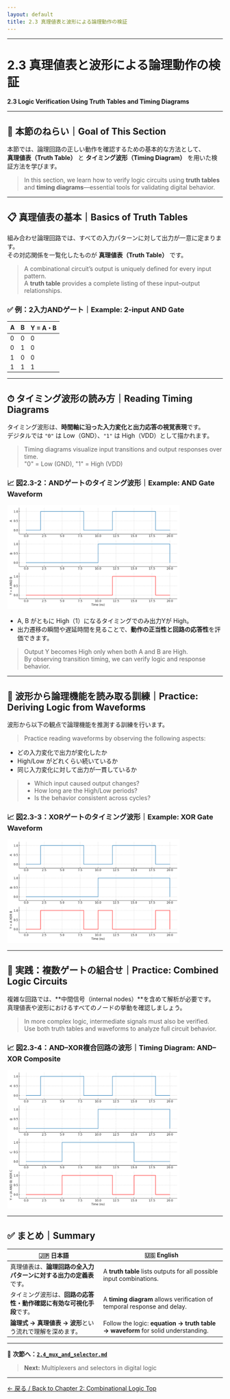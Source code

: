 ```yaml
---
layout: default
title: 2.3 真理値表と波形による論理動作の検証
---
```


---

# 2.3 真理値表と波形による論理動作の検証  
**2.3 Logic Verification Using Truth Tables and Timing Diagrams**

---

## 🎯 本節のねらい｜Goal of This Section

本節では、論理回路の正しい動作を確認するための基本的な方法として、  
**真理値表（Truth Table）** と **タイミング波形（Timing Diagram）** を用いた検証方法を学びます。  
> In this section, we learn how to verify logic circuits using **truth tables** and **timing diagrams**—essential tools for validating digital behavior.

---

## 📋 真理値表の基本｜Basics of Truth Tables

組み合わせ論理回路では、すべての入力パターンに対して出力が一意に定まります。  
その対応関係を一覧化したものが **真理値表（Truth Table）** です。  
> A combinational circuit’s output is uniquely defined for every input pattern.  
> A **truth table** provides a complete listing of these input–output relationships.

### ✅ 例：2入力ANDゲート｜Example: 2-input AND Gate

| A | B | Y = A・B |
|---|---|----------|
| 0 | 0 | 0 |
| 0 | 1 | 0 |
| 1 | 0 | 0 |
| 1 | 1 | 1 |

---

## ⏱ タイミング波形の読み方｜Reading Timing Diagrams

タイミング波形は、**時間軸に沿った入力変化と出力応答の視覚表現**です。  
デジタルでは `"0"` は Low（GND）、`"1"` は High（VDD）として描かれます。  
> Timing diagrams visualize input transitions and output responses over time.  
> "0" = Low (GND), "1" = High (VDD)

### 📈 図2.3-2：ANDゲートのタイミング波形｜Example: AND Gate Waveform

<img src="./images/chapter2_and_waveform.png" alt="ANDゲート波形" width="80%">

- A, B がともに High（1）になるタイミングでのみ出力Yが High。  
- 出力遷移の瞬間や遅延時間を見ることで、**動作の正当性と回路の応答性**を評価できます。  
> Output Y becomes High only when both A and B are High.  
> By observing transition timing, we can verify logic and response behavior.

---

## 👀 波形から論理機能を読み取る訓練｜Practice: Deriving Logic from Waveforms

波形から以下の観点で論理機能を推測する訓練を行います。  
> Practice reading waveforms by observing the following aspects:

- どの入力変化で出力が変化したか  
- High/Low がどれくらい続いているか  
- 同じ入力変化に対して出力が一貫しているか  
> - Which input caused output changes?  
> - How long are the High/Low periods?  
> - Is the behavior consistent across cycles?

### 📈 図2.3-3：XORゲートのタイミング波形｜Example: XOR Gate Waveform

<img src="./images/chapter2_xor_waveform.png" alt="XORゲート波形" width="80%">

---

## 🔁 実践：複数ゲートの組合せ｜Practice: Combined Logic Circuits

複雑な回路では、**中間信号（internal nodes）**を含めて解析が必要です。  
真理値表や波形におけるすべてのノードの挙動を確認しましょう。  
> In more complex logic, intermediate signals must also be verified.  
> Use both truth tables and waveforms to analyze full circuit behavior.

### 📈 図2.3-4：AND–XOR複合回路の波形｜Timing Diagram: AND–XOR Composite

<img src="./images/chapter2_and_xor_waveform.png" alt="AND–XOR複合回路波形" width="80%">

---

## ✅ まとめ｜Summary

| 🇯🇵 日本語 | 🇺🇸 English |
|----------|------------|
| 真理値表は、**論理回路の全入力パターンに対する出力の定義表**です。 | A **truth table** lists outputs for all possible input combinations. |
| タイミング波形は、**回路の応答性・動作確認に有効な可視化手段**です。 | A **timing diagram** allows verification of temporal response and delay. |
| **論理式 → 真理値表 → 波形**という流れで理解を深めます。 | Follow the logic: **equation → truth table → waveform** for solid understanding. |

---

📎 **次節へ：[`2.4_mux_and_selector.md`](./2.4_mux_and_selector.md)**  
> **Next:** Multiplexers and selectors in digital logic

---

[← 戻る / Back to Chapter 2: Combinational Logic Top](./README.md)

